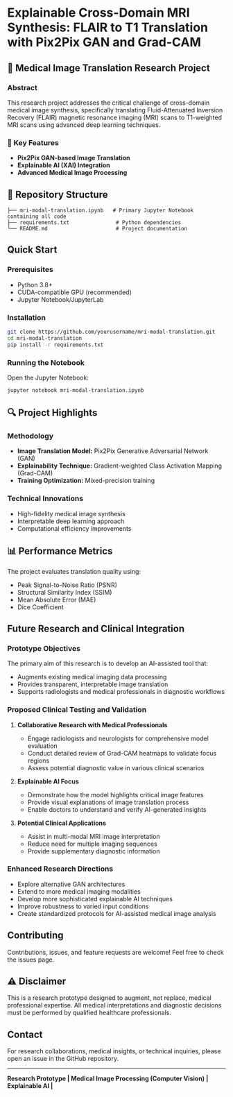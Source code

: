 # Explainable Cross-Domain MRI Synthesis: FLAIR to T1 Translation with Pix2Pix GAN and Grad-CAM
## 🧠 Medical Image Translation Research Project
### Abstract
This research project addresses the critical challenge of cross-domain medical image synthesis, specifically translating Fluid-Attenuated Inversion Recovery (FLAIR) magnetic resonance imaging (MRI) scans to T1-weighted MRI scans using advanced deep learning techniques.

### 🔬 Key Features
- **Pix2Pix GAN-based Image Translation**
- **Explainable AI (XAI) Integration**
- **Advanced Medical Image Processing**

## 📁 Repository Structure
```
├── mri-modal-translation.ipynb   # Primary Jupyter Notebook containing all code
├── requirements.txt               # Python dependencies
└── README.md                      # Project documentation
```

## Quick Start
### Prerequisites
- Python 3.8+
- CUDA-compatible GPU (recommended)
- Jupyter Notebook/JupyterLab

### Installation
```bash
git clone https://github.com/yourusername/mri-modal-translation.git
cd mri-modal-translation
pip install -r requirements.txt
```

### Running the Notebook
Open the Jupyter Notebook:
```bash
jupyter notebook mri-modal-translation.ipynb
```

## 🔍 Project Highlights
### Methodology
- **Image Translation Model:** Pix2Pix Generative Adversarial Network (GAN)
- **Explainability Technique:** Gradient-weighted Class Activation Mapping (Grad-CAM)
- **Training Optimization:** Mixed-precision training

### Technical Innovations
- High-fidelity medical image synthesis
- Interpretable deep learning approach
- Computational efficiency improvements

## 📊 Performance Metrics
The project evaluates translation quality using:
- Peak Signal-to-Noise Ratio (PSNR)
- Structural Similarity Index (SSIM)
- Mean Absolute Error (MAE)
- Dice Coefficient

## Future Research and Clinical Integration
### Prototype Objectives
The primary aim of this research is to develop an AI-assisted tool that:
- Augments existing medical imaging data processing
- Provides transparent, interpretable image translation
- Supports radiologists and medical professionals in diagnostic workflows

### Proposed Clinical Testing and Validation
1. **Collaborative Research with Medical Professionals**
   - Engage radiologists and neurologists for comprehensive model evaluation
   - Conduct detailed review of Grad-CAM heatmaps to validate focus regions
   - Assess potential diagnostic value in various clinical scenarios

2. **Explainable AI Focus**
   - Demonstrate how the model highlights critical image features
   - Provide visual explanations of image translation process
   - Enable doctors to understand and verify AI-generated insights

3. **Potential Clinical Applications**
   - Assist in multi-modal MRI image interpretation
   - Reduce need for multiple imaging sequences
   - Provide supplementary diagnostic information

### Enhanced Research Directions
- Explore alternative GAN architectures
- Extend to more medical imaging modalities
- Develop more sophisticated explainable AI techniques
- Improve robustness to varied input conditions
- Create standardized protocols for AI-assisted medical image analysis

## Contributing
Contributions, issues, and feature requests are welcome! Feel free to check the issues page.

## ⚠️ Disclaimer
This is a research prototype designed to augment, not replace, medical professional expertise. All medical interpretations and diagnostic decisions must be performed by qualified healthcare professionals.

## Contact
For research collaborations, medical insights, or technical inquiries, please open an issue in the GitHub repository.

---
**Research Prototype | Medical Image Processing (Computer Vision) | Explainable AI |**
